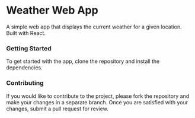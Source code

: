 <h1>Weather Web App</h1>
A simple web app that displays the current weather for a given location. Built with React.






<h3>Getting Started</h3>
To get started with the app, clone the repository and install the dependencies.




<h3>Contributing</h3>
If you would like to contribute to the project, please fork the repository and make your changes in a separate branch. Once you are satisfied with your changes, submit a pull request for review.
